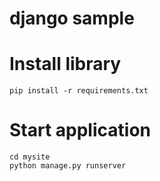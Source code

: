 # django sample  
# Install library  
`pip install -r requirements.txt`  

# Start application  
`cd mysite`  
`python manage.py runserver`  

